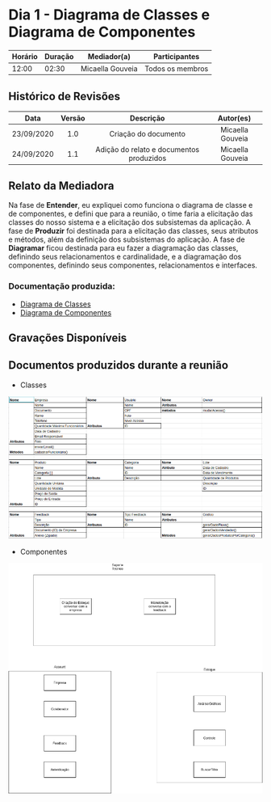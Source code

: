 # Dia 1 - Diagrama de Classes e Diagrama de Componentes

| Horário | Duração | Mediador(a) | Participantes |
|---------|---------|-------------|---------------|
| 12:00 | 02:30 | Micaella Gouveia | Todos os membros |

## Histórico de Revisões

| Data | Versão | Descrição | Autor(es) |
|:----:|:------:|:---------:|:---------:|
| 23/09/2020 | 1.0 | Criação do documento | Micaella Gouveia |
| 24/09/2020 | 1.1 | Adição do relato e documentos produzidos | Micaella Gouveia |

## Relato da Mediadora

Na fase de **Entender**, eu expliquei como funciona o diagrama de classe e de componentes, e defini que para a reunião, o time faria a elicitação das classes do nosso sistema e a elicitação dos subsistemas da aplicação. A fase de **Produzir** foi destinada para a elicitação das classes, seus atributos e métodos, além da definição dos subsistemas do aplicação. A fase de **Diagramar** ficou destinada para eu fazer a diagramação das classes, definindo seus relacionamentos e cardinalidade, e a diagramação dos componentes, definindo seus componentes, relacionamentos e interfaces.

### Documentação produzida: 
* [Diagrama de Classes](Modeling/Diagrams/Classes.md) 
* [Diagrama de Componentes](Modeling/Diagrams/Componentes.md)

## Gravações Disponíveis

## Documentos produzidos durante a reunião

* Classes

![classes](../../../assets/diagramas/diagramasDia1Classe.png)

* Componentes

![componentes](../../../assets/diagramas/diagramasDia1Componente.png)

